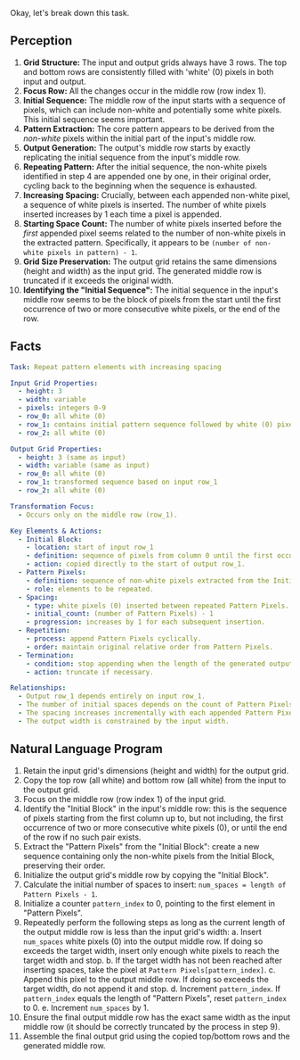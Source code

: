 Okay, let's break down this task.

## Perception

1.  **Grid Structure:** The input and output grids always have 3 rows. The top and bottom rows are consistently filled with 'white' (0) pixels in both input and output.
2.  **Focus Row:** All the changes occur in the middle row (row index 1).
3.  **Initial Sequence:** The middle row of the input starts with a sequence of pixels, which can include non-white and potentially some white pixels. This initial sequence seems important.
4.  **Pattern Extraction:** The core pattern appears to be derived from the *non-white* pixels within the initial part of the input's middle row.
5.  **Output Generation:** The output's middle row starts by exactly replicating the initial sequence from the input's middle row.
6.  **Repeating Pattern:** After the initial sequence, the non-white pixels identified in step 4 are appended one by one, in their original order, cycling back to the beginning when the sequence is exhausted.
7.  **Increasing Spacing:** Crucially, between each appended non-white pixel, a sequence of white pixels is inserted. The number of white pixels inserted increases by 1 each time a pixel is appended.
8.  **Starting Space Count:** The number of white pixels inserted before the *first* appended pixel seems related to the number of non-white pixels in the extracted pattern. Specifically, it appears to be `(number of non-white pixels in pattern) - 1`.
9.  **Grid Size Preservation:** The output grid retains the same dimensions (height and width) as the input grid. The generated middle row is truncated if it exceeds the original width.
10. **Identifying the "Initial Sequence":** The initial sequence in the input's middle row seems to be the block of pixels from the start until the first occurrence of two or more consecutive white pixels, or the end of the row.

## Facts


```yaml
Task: Repeat pattern elements with increasing spacing

Input Grid Properties:
  - height: 3
  - width: variable
  - pixels: integers 0-9
  - row_0: all white (0)
  - row_1: contains initial pattern sequence followed by white (0) pixels
  - row_2: all white (0)

Output Grid Properties:
  - height: 3 (same as input)
  - width: variable (same as input)
  - row_0: all white (0)
  - row_1: transformed sequence based on input row_1
  - row_2: all white (0)

Transformation Focus:
  - Occurs only on the middle row (row_1).

Key Elements & Actions:
  - Initial Block:
    - location: start of input row_1
    - definition: sequence of pixels from column 0 until the first occurrence of two or more consecutive white pixels, or the end of the row.
    - action: copied directly to the start of output row_1.
  - Pattern Pixels:
    - definition: sequence of non-white pixels extracted from the Initial Block, maintaining their relative order.
    - role: elements to be repeated.
  - Spacing:
    - type: white pixels (0) inserted between repeated Pattern Pixels.
    - initial_count: (number of Pattern Pixels) - 1
    - progression: increases by 1 for each subsequent insertion.
  - Repetition:
    - process: append Pattern Pixels cyclically.
    - order: maintain original relative order from Pattern Pixels.
  - Termination:
    - condition: stop appending when the length of the generated output row_1 equals the input width.
    - action: truncate if necessary.

Relationships:
  - Output row_1 depends entirely on input row_1.
  - The number of initial spaces depends on the count of Pattern Pixels.
  - The spacing increases incrementally with each appended Pattern Pixel.
  - The output width is constrained by the input width.
```


## Natural Language Program

1.  Retain the input grid's dimensions (height and width) for the output grid.
2.  Copy the top row (all white) and bottom row (all white) from the input to the output grid.
3.  Focus on the middle row (row index 1) of the input grid.
4.  Identify the "Initial Block" in the input's middle row: this is the sequence of pixels starting from the first column up to, but not including, the first occurrence of two or more consecutive white pixels (0), or until the end of the row if no such pair exists.
5.  Extract the "Pattern Pixels" from the "Initial Block": create a new sequence containing only the non-white pixels from the Initial Block, preserving their order.
6.  Initialize the output grid's middle row by copying the "Initial Block".
7.  Calculate the initial number of spaces to insert: `num_spaces = length of Pattern Pixels - 1`.
8.  Initialize a counter `pattern_index` to 0, pointing to the first element in "Pattern Pixels".
9.  Repeatedly perform the following steps as long as the current length of the output middle row is less than the input grid's width:
    a.  Insert `num_spaces` white pixels (0) into the output middle row. If doing so exceeds the target width, insert only enough white pixels to reach the target width and stop.
    b.  If the target width has not been reached after inserting spaces, take the pixel at `Pattern Pixels[pattern_index]`.
    c.  Append this pixel to the output middle row. If doing so exceeds the target width, do not append it and stop.
    d.  Increment `pattern_index`. If `pattern_index` equals the length of "Pattern Pixels", reset `pattern_index` to 0.
    e.  Increment `num_spaces` by 1.
10. Ensure the final output middle row has the exact same width as the input middle row (it should be correctly truncated by the process in step 9).
11. Assemble the final output grid using the copied top/bottom rows and the generated middle row.